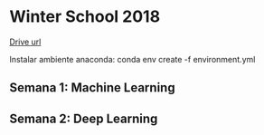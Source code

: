 # Winter School 2018

[Drive url](https://goo.gl/ew795C)

Instalar ambiente anaconda: conda env create -f environment.yml

## Semana 1: Machine Learning

## Semana 2: Deep Learning
